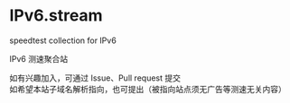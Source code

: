 # IPv6.stream
speedtest collection for IPv6  

IPv6 测速聚合站  

如有兴趣加入，可通过 Issue、Pull request 提交  
如希望本站子域名解析指向，也可提出（被指向站点须无广告等测速无关内容）    
